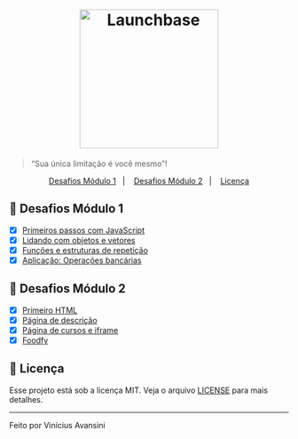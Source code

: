 <h1 align="center">
    <img alt="Launchbase" src="https://rocketseat-cdn.s3-sa-east-1.amazonaws.com/bootcamp-launchbase.png" width="250px" />
</h1>

<blockquote>“Sua única limitação é você mesmo”!</blockquote>

<p align="center">
  <a href="#-desafios">Desafios Módulo 1</a>&nbsp;&nbsp;&nbsp;|&nbsp;&nbsp;&nbsp;
  <a href="#-desafios">Desafios Módulo 2</a>&nbsp;&nbsp;&nbsp;|&nbsp;&nbsp;&nbsp;
  <a href="#-licença">Licença</a>
</p>

## 🚀 Desafios Módulo 1

- [x] [Primeiros passos com JavaScript](./modulo-01/desafios-1/desafio-1/01-1-primeiros-passos-com-js.md)
- [x] [Lidando com objetos e vetores](./modulo-01/desafios-1/desafio-2/01-2-lidando-com-objetos-e-vetores.md)
- [x] [Funções e estruturas de repetição](./modulo-01/desafios-1/desafio-3/01-3-funcoes-e-estruturas-de-repeticao.md)
- [x] [Aplicação: Operações bancárias](./modulo-01/desafios-1/desafio-4/01-4-aplicacao-operacoes-bancarias.md)

## 🚀 Desafios Módulo 2

- [x] [Primeiro HTML](./modulo-02/desafios/02-1-primeiro-html.md)
- [x] [Página de descrição](./modulo-02/desafios/02-2-pagina-descricao.md)
- [x] [Página de cursos e iframe](./modulo-02/desafios/02-3-pagina-cursos-e-iframe.md)
- [x] [Foodfy](./modulo-02/desafios/01-foodfy.md)

## 📝 Licença

Esse projeto está sob a licença MIT. Veja o arquivo [LICENSE](LICENSE) para mais detalhes.

---

Feito por Vinícius Avansini
